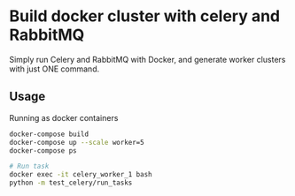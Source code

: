 # Build docker cluster with celery and RabbitMQ
Simply run Celery and RabbitMQ with Docker, and generate worker clusters with just ONE command.

## Usage

Running as docker containers

```bash
docker-compose build
docker-compose up --scale worker=5
docker-compose ps

# Run task 
docker exec -it celery_worker_1 bash
python -m test_celery/run_tasks

```
